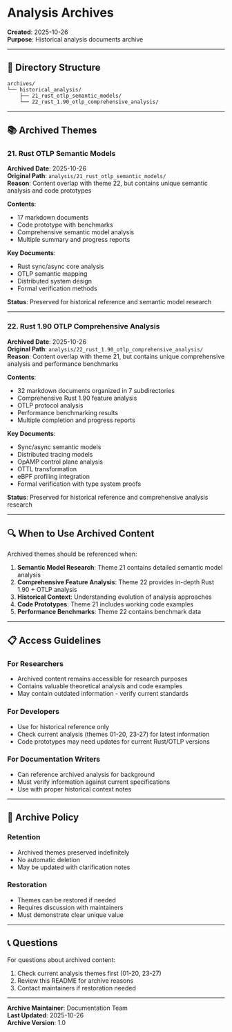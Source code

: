 # Analysis Archives

**Created**: 2025-10-26  
**Purpose**: Historical analysis documents archive

---

## 📂 Directory Structure

```
archives/
└── historical_analysis/
    ├── 21_rust_otlp_semantic_models/
    └── 22_rust_1.90_otlp_comprehensive_analysis/
```

---

## 📚 Archived Themes

### 21. Rust OTLP Semantic Models

**Archived Date**: 2025-10-26  
**Original Path**: `analysis/21_rust_otlp_semantic_models/`  
**Reason**: Content overlap with theme 22, but contains unique semantic analysis and code prototypes

**Contents**:
- 17 markdown documents
- Code prototype with benchmarks
- Comprehensive semantic model analysis
- Multiple summary and progress reports

**Key Documents**:
- Rust sync/async core analysis
- OTLP semantic mapping
- Distributed system design
- Formal verification methods

**Status**: Preserved for historical reference and semantic model research

---

### 22. Rust 1.90 OTLP Comprehensive Analysis

**Archived Date**: 2025-10-26  
**Original Path**: `analysis/22_rust_1.90_otlp_comprehensive_analysis/`  
**Reason**: Content overlap with theme 21, but contains unique comprehensive analysis and performance benchmarks

**Contents**:
- 32 markdown documents organized in 7 subdirectories
- Comprehensive Rust 1.90 feature analysis
- OTLP protocol analysis
- Performance benchmarking results
- Multiple completion and progress reports

**Key Documents**:
- Sync/async semantic models
- Distributed tracing models
- OpAMP control plane analysis
- OTTL transformation
- eBPF profiling integration
- Formal verification with type system proofs

**Status**: Preserved for historical reference and comprehensive analysis research

---

## 🔍 When to Use Archived Content

Archived themes should be referenced when:

1. **Semantic Model Research**: Theme 21 contains detailed semantic model analysis
2. **Comprehensive Feature Analysis**: Theme 22 provides in-depth Rust 1.90 + OTLP analysis
3. **Historical Context**: Understanding evolution of analysis approaches
4. **Code Prototypes**: Theme 21 includes working code examples
5. **Performance Benchmarks**: Theme 22 contains benchmark data

---

## 📋 Access Guidelines

### For Researchers

- Archived content remains accessible for research purposes
- Contains valuable theoretical analysis and code examples
- May contain outdated information - verify current standards

### For Developers

- Use for historical reference only
- Check current analysis (themes 01-20, 23-27) for latest information
- Code prototypes may need updates for current Rust/OTLP versions

### For Documentation Writers

- Can reference archived analysis for background
- Must verify information against current specifications
- Use with proper historical context notes

---

## 🔄 Archive Policy

### Retention

- Archived themes preserved indefinitely
- No automatic deletion
- May be updated with clarification notes

### Restoration

- Themes can be restored if needed
- Requires discussion with maintainers
- Must demonstrate clear unique value

---

## 📞 Questions

For questions about archived content:

1. Check current analysis themes first (01-20, 23-27)
2. Review this README for archive reasons
3. Contact maintainers if restoration needed

---

**Archive Maintainer**: Documentation Team  
**Last Updated**: 2025-10-26  
**Archive Version**: 1.0

